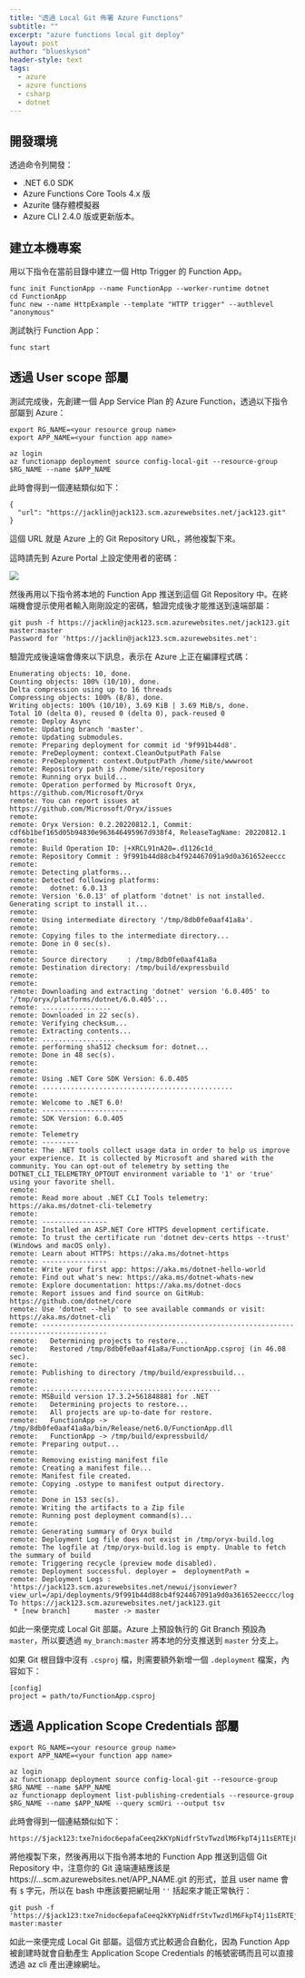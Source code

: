 ```yaml
---
title: "透過 Local Git 佈署 Azure Functions"
subtitle: ""
excerpt: "azure functions local git deploy"
layout: post
author: "blueskyson"
header-style: text
tags:
  - azure
  - azure functions
  - csharp
  - dotnet
---
```


## 開發環境

透過命令列開發：

- .NET 6.0 SDK
- Azure Functions Core Tools 4.x 版
- Azurite 儲存體模擬器
- Azure CLI 2.4.0 版或更新版本。

## 建立本機專案

用以下指令在當前目錄中建立一個 Http Trigger 的 Function App。

```non
func init FunctionApp --name FunctionApp --worker-runtime dotnet
cd FunctionApp
func new --name HttpExample --template "HTTP trigger" --authlevel "anonymous"
```

測試執行 Function App：

```non
func start
```

## 透過 User scope 部屬

測試完成後，先創建一個 App Service Plan 的 Azure Function，透過以下指令部屬到 Azure：

```non
export RG_NAME=<your resource group name>
export APP_NAME=<your function app name>

az login
az functionapp deployment source config-local-git --resource-group $RG_NAME --name $APP_NAME
```

此時會得到一個連結類似如下：

```non
{
  "url": "https://jacklin@jack123.scm.azurewebsites.net/jack123.git"
}
```

這個 URL 就是 Azure 上的 Git Repository URL，將他複製下來。

這時請先到 Azure Portal 上設定使用者的密碼：

![](https://raw.githubusercontent.com/blueskyson/image-host/master/2023/azure-function-git-user.png)


然後再用以下指令將本地的 Function App 推送到這個 Git Repository 中。在終端機會提示使用者輸入剛剛設定的密碼，驗證完成後才能推送到遠端部屬：

```non
git push -f https://jacklin@jack123.scm.azurewebsites.net/jack123.git master:master
Password for 'https://jacklin@jack123.scm.azurewebsites.net':
```

驗證完成後遠端會傳來以下訊息，表示在 Azure 上正在編譯程式碼：

```non
Enumerating objects: 10, done.
Counting objects: 100% (10/10), done.
Delta compression using up to 16 threads
Compressing objects: 100% (8/8), done.
Writing objects: 100% (10/10), 3.69 KiB | 3.69 MiB/s, done.
Total 10 (delta 0), reused 0 (delta 0), pack-reused 0
remote: Deploy Async
remote: Updating branch 'master'.
remote: Updating submodules.
remote: Preparing deployment for commit id '9f991b44d8'.
remote: PreDeployment: context.CleanOutputPath False
remote: PreDeployment: context.OutputPath /home/site/wwwroot
remote: Repository path is /home/site/repository
remote: Running oryx build...
remote: Operation performed by Microsoft Oryx, https://github.com/Microsoft/Oryx
remote: You can report issues at https://github.com/Microsoft/Oryx/issues
remote: 
remote: Oryx Version: 0.2.20220812.1, Commit: cdf6b1bef165d05b94830e963646495967d938f4, ReleaseTagName: 20220812.1
remote: 
remote: Build Operation ID: |+XRCL91nA20=.d1126c1d_
remote: Repository Commit : 9f991b44d88cb4f924467091a9d0a361652eeccc
remote: 
remote: Detecting platforms...
remote: Detected following platforms:
remote:   dotnet: 6.0.13
remote: Version '6.0.13' of platform 'dotnet' is not installed. Generating script to install it...
remote: 
remote: Using intermediate directory '/tmp/8db0fe0aaf41a8a'.
remote: 
remote: Copying files to the intermediate directory...
remote: Done in 0 sec(s).
remote: 
remote: Source directory     : /tmp/8db0fe0aaf41a8a
remote: Destination directory: /tmp/build/expressbuild
remote: 
remote: 
remote: Downloading and extracting 'dotnet' version '6.0.405' to '/tmp/oryx/platforms/dotnet/6.0.405'...
remote: .................
remote: Downloaded in 22 sec(s).
remote: Verifying checksum...
remote: Extracting contents...
remote: ..................
remote: performing sha512 checksum for: dotnet...
remote: Done in 48 sec(s).
remote: 
remote: 
remote: Using .NET Core SDK Version: 6.0.405
remote: ...............................................
remote: 
remote: Welcome to .NET 6.0!
remote: ---------------------
remote: SDK Version: 6.0.405
remote: 
remote: Telemetry
remote: ---------
remote: The .NET tools collect usage data in order to help us improve your experience. It is collected by Microsoft and shared with the community. You can opt-out of telemetry by setting the DOTNET_CLI_TELEMETRY_OPTOUT environment variable to '1' or 'true' using your favorite shell.
remote: 
remote: Read more about .NET CLI Tools telemetry: https://aka.ms/dotnet-cli-telemetry
remote: 
remote: ----------------
remote: Installed an ASP.NET Core HTTPS development certificate.
remote: To trust the certificate run 'dotnet dev-certs https --trust' (Windows and macOS only).
remote: Learn about HTTPS: https://aka.ms/dotnet-https
remote: ----------------
remote: Write your first app: https://aka.ms/dotnet-hello-world
remote: Find out what's new: https://aka.ms/dotnet-whats-new
remote: Explore documentation: https://aka.ms/dotnet-docs
remote: Report issues and find source on GitHub: https://github.com/dotnet/core
remote: Use 'dotnet --help' to see available commands or visit: https://aka.ms/dotnet-cli
remote: --------------------------------------------------------------------------------------
remote:   Determining projects to restore...
remote:   Restored /tmp/8db0fe0aaf41a8a/FunctionApp.csproj (in 46.08 sec).
remote: 
remote: Publishing to directory /tmp/build/expressbuild...
remote: 
remote: ............................................
remote: MSBuild version 17.3.2+561848881 for .NET
remote:   Determining projects to restore...
remote:   All projects are up-to-date for restore.
remote:   FunctionApp -> /tmp/8db0fe0aaf41a8a/bin/Release/net6.0/FunctionApp.dll
remote:   FunctionApp -> /tmp/build/expressbuild/
remote: Preparing output...
remote: 
remote: Removing existing manifest file
remote: Creating a manifest file...
remote: Manifest file created.
remote: Copying .ostype to manifest output directory.
remote: 
remote: Done in 153 sec(s).
remote: Writing the artifacts to a Zip file
remote: Running post deployment command(s)...
remote: 
remote: Generating summary of Oryx build
remote: Deployment Log file does not exist in /tmp/oryx-build.log
remote: The logfile at /tmp/oryx-build.log is empty. Unable to fetch the summary of build
remote: Triggering recycle (preview mode disabled).
remote: Deployment successful. deployer =  deploymentPath =
remote: Deployment Logs : 'https://jack123.scm.azurewebsites.net/newui/jsonviewer?view_url=/api/deployments/9f991b44d88cb4f924467091a9d0a361652eeccc/log'
To https://jack123.scm.azurewebsites.net/jack123.git
 * [new branch]      master -> master
```

如此一來便完成 Local Git 部屬。Azure 上預設執行的 Git Branch 預設為 `master`，所以要透過 `my_branch:master` 將本地的分支推送到 `master` 分支上。

如果 Git 根目錄中沒有 `.csproj` 檔，則需要額外新增一個 `.deployment` 檔案，內容如下：

```non
[config]
project = path/to/FunctionApp.csproj
```

## 透過 Application Scope Credentials 部屬

```non
export RG_NAME=<your resource group name>
export APP_NAME=<your function app name>

az login
az functionapp deployment source config-local-git --resource-group $RG_NAME --name $APP_NAME
az functionapp deployment list-publishing-credentials --resource-group $RG_NAME --name $APP_NAME --query scmUri --output tsv
```

此時會得到一個連結類似如下：

```non
https://$jack123:txe7nidoc6epafaCeeq2kKYpNidfrStvTwzdlM6FkpT4j11sERTEj826RNM0@jack123.scm.azurewebsites.net
```

將他複製下來，然後再用以下指令將本地的 Function App 推送到這個 Git Repository 中，注意你的 Git 遠端連結應該是 https://...scm.azurewebsites.net/APP_NAME.git 的形式，並且 user name 會有 `$` 字元，所以在 bash 中應該要把網址用 `''` 括起來才能正常執行：

```non
git push -f 'https://$jack123:txe7nidoc6epafaCeeq2kKYpNidfrStvTwzdlM6FkpT4j11sERTEj826RNM0@jack123.scm.azurewebsites.net/jack123.git' master:master
```

如此一來便完成 Local Git 部屬。這個方式比較適合自動化，因為 Function App 被創建時就會自動產生 Application Scope Credentials 的帳號密碼而且可以直接透過 az cli 產出連線網址。
